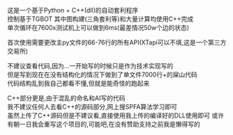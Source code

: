 这是一个基于Python + C++(dll)的自动套利程序  
控制基于TGBOT
其中图构建(三角套利等)和大量计算均使用C++完成  
单次循环在7600x测试机上可以做到6ms(最差情况50w个边的状态)  

首次使用需要更改主py文件的66-76行的所有API(XTapi可以不填,这是一个第三方交易所)  

不建议查看代码,因为...一开始写的时候只是作为技术实现写的  
但是写到现在在没有结构化的情况下做到了单文件7000行+的屎山代码  
代码结构乱到我自己都看不懂,但就是能奇怪的跑起来  

C++部分更是,由于混乱的命名和AI写的代码  
我不建议任何人去看C++的源码部分,网上搜SPFA算法学习即可  
虽然上传了C++源码但是不建议看,直接使用我上传的编译好的DLL使用即可
或许有朝一日我会重写这个项目的,可能吧,在没有赞助支持之前我是懒得写的